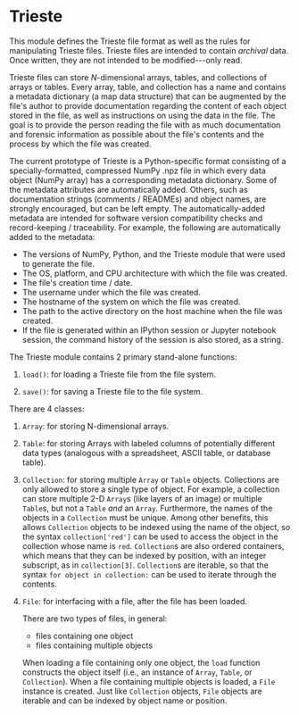 # Trieste

This module defines the Trieste file format as well as the rules for manipulating Trieste files. Trieste files are
intended to contain *archival* data. Once written, they are not intended to be modified---only read.

Trieste files can store *N*-dimensional arrays, tables, and collections of arrays or tables. Every array, table, and
collection has a name and contains a metadata dictionary (a map data structure) that can be augmented by the
file's author to provide documentation regarding the content of each object stored in the file, as well as instructions
on using the data in the file. The goal is to provide the person reading the file with as much documentation and
forensic information as possible about the file's contents and the process by which the file was created.

The current prototype of Trieste is a Python-specific format consisting of a specially-formatted, compressed NumPy .npz
file in which every data object (NumPy array) has a corresponding metadata dictionary. Some of the metadata attributes
are automatically added. Others, such as documentation strings (comments / READMEs) and object names, are strongly
encouraged, but can be left empty. The automatically-added metadata are intended for software version compatibility
checks and record-keeping / traceability. For example, the following are automatically added to the metadata:

   * The versions of NumPy, Python, and the Trieste module that were used to generate the file.
   * The OS, platform, and CPU architecture with which the file was created.
   * The file's creation time / date.
   * The username under which the file was created.
   * The hostname of the system on which the file was created.
   * The path to the active directory on the host machine when the file was created.
   * If the file is generated within an IPython session or Jupyter notebook session, the command history of the
     session is also stored, as a string.

The Trieste module contains 2 primary stand-alone functions:

1. `load()`: for loading a Trieste file from the file system.

2. `save()`: for saving a Trieste file to the file system.

There are 4 classes:

1. `Array`: for storing N-dimensional arrays.

2. `Table`: for storing Arrays with labeled columns of potentially different data types (analogous with a spreadsheet,
    ASCII table, or database table).

3. `Collection`: for storing multiple `Array` or `Table` objects. Collections are only allowed to store a single type
    of object. For example, a collection can store multiple 2-D `Array`s (like layers of an image) or multiple `Table`s,
    but not a `Table` *and* an `Array`. Furthermore, the names of the objects in a `Collection` must be unique. Among
    other benefits, this allows `Collection` objects to be indexed using the name of the object, so the syntax
    `collection['red']` can be used to access the object in the collection whose name is `red`. `Collection`s are also
    ordered containers, which means that they can be indexed by position, with an integer subscript, as in
    `collection[3]`. `Collection`s are iterable, so that the syntax `for object in collection:` can be used to iterate
    through the contents.

4. `File`: for interfacing with a file, after the file has been loaded.

    There are two types of files, in general:

    * files containing one object
    * files containing multiple objects

    When loading a file containing only one object, the `load` function constructs the object itself (i.e., an instance
    of `Array`, `Table`, or `Collection`). When a file containing multiple objects is loaded, a `File` instance is
    created. Just like `Collection` objects, `File` objects are iterable and can be indexed by object name or position.

